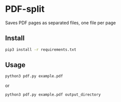 # PDF-split
Saves PDF pages as separated files, one file per page

## Install
```bash
pip3 install -r requirements.txt
```

## Usage
```bash
python3 pdf.py example.pdf
```
or
```bash
python3 pdf.py example.pdf output_directory
```